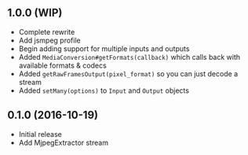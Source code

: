 ## 1.0.0 (WIP)

* Complete rewrite
* Add jsmpeg profile
* Begin adding support for multiple inputs and outputs
* Added `MediaConversion#getFormats(callback)` which calls back with available formats & codecs
* Added `getRawFramesOutput(pixel_format)` so you can just decode a stream
* Added `setMany(options)` to `Input` and `Output` objects

## 0.1.0 (2016-10-19)

* Initial release
* Add MjpegExtractor stream
